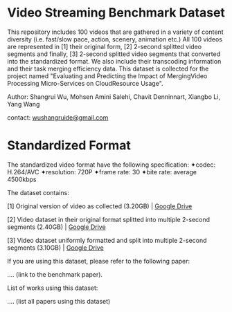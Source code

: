 # Video Streaming Benchmark Dataset
This repository includes 100 videos that are gathered in a variety of content diversity (i.e. fast/slow pace, action, scenery, animation etc.) All 100 videos are represented in [1] their original form, [2] 2-second splitted video segments and finally, [3] 2-second splitted video segments that converted into the standardized format. We also include their transcoding information and their task merging efficiency data. This dataset is collected for the project named "Evaluating and Predicting the Impact of MergingVideo Processing Micro-Services on CloudResource Usage".

Author: Shangrui Wu, Mohsen Amini Salehi, Chavit Denninnart, Xiangbo Li, Yang Wang

contact: wushangruide@gmail.com


# Standardized Format
The standardized video format have the following specification: 
  ✦codec: H.264/AVC
  ✦resolution: 720P
  ✦frame rate: 30
  ✦bite rate: average 4500kbps
  
The dataset contains:

  [1] Original version of video as collected (3.20GB) | [Google Drive](https://drive.google.com/drive/folders/1uereCYUqTqb602W9BFi-cjj-Gag-IFt9?usp=sharing)
  
  [2] Video dataset in their original format splitted into multiple 2-second segments (2.40GB) | [Google Drive](https://drive.google.com/drive/folders/1MaEAN8TjuOhv9mH33j5L7nibxppriadQ?usp=sharing)
  
  [3] Video dataset uniformly formatted and split into multiple 2-second segments (3.10GB) | [Google Drive](https://drive.google.com/drive/folders/1KhsxZtC22L-EHoeXmsdmWpkuNZpmS-pL?usp=sharing)


If you are using this dataset, please refer to the following paper: 

.... (link to the benchmark paper).

List of works using this dataset: 

.... (list all papers using this dataset)
